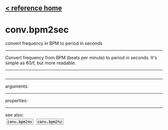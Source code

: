 [< reference home](ceammc_lib.html)
---

# conv.bpm2sec


convert frequency in BPM to period in seconds

---

Convert frequency from BPM (beats per minute) to period in seconds. It&#39;s simple as
            60/f, but more readable.
<br>


---


```

```

---
arguments:


---
properties:


---
see also:<br>
[![conv.bpm2ms](img/object_conv.bpm2ms.png)](conv.bpm2ms.html)
[![conv.bpm2hz](img/object_conv.bpm2hz.png)](conv.bpm2hz.html)
